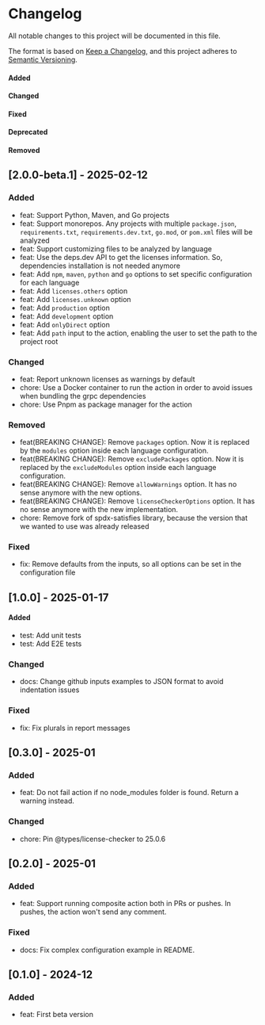 # Changelog

All notable changes to this project will be documented in this file.

The format is based on [Keep a Changelog](https://keepachangelog.com/en/1.0.0/),
and this project adheres to [Semantic Versioning](https://semver.org/spec/v2.0.0.html).

#### Added
#### Changed
#### Fixed
#### Deprecated
#### Removed

## [2.0.0-beta.1] - 2025-02-12

### Added

* feat: Support Python, Maven, and Go projects
* feat: Support monorepos. Any projects with multiple `package.json`, `requirements.txt`, `requirements.dev.txt`, `go.mod`, or `pom.xml` files will be analyzed
* feat: Support customizing files to be analyzed by language
* feat: Use the deps.dev API to get the licenses information. So, dependencies installation is not needed anymore
* feat: Add `npm`, `maven`, `python` and `go` options to set specific configuration for each language
* feat: Add `licenses.others` option
* feat: Add `licenses.unknown` option
* feat: Add `production` option
* feat: Add `development` option
* feat: Add `onlyDirect` option
* feat: Add `path` input to the action, enabling the user to set the path to the project root

### Changed

* feat: Report unknown licenses as warnings by default
* chore: Use a Docker container to run the action in order to avoid issues when bundling the grpc dependencies
* chore: Use Pnpm as package manager for the action

### Removed

* feat(BREAKING CHANGE): Remove `packages` option. Now it is replaced by the `modules` option inside each language configuration.
* feat(BREAKING CHANGE): Remove `excludePackages` option. Now it is replaced by the `excludeModules` option inside each language configuration.
* feat(BREAKING CHANGE): Remove `allowWarnings` option. It has no sense anymore with the new options.
* feat(BREAKING CHANGE): Remove `licenseCheckerOptions` option. It has no sense anymore with the new implementation.
* chore: Remove fork of spdx-satisfies library, because the version that we wanted to use was already released

### Fixed

* fix: Remove defaults from the inputs, so all options can be set in the configuration file

## [1.0.0] - 2025-01-17

#### Added

* test: Add unit tests
* test: Add E2E tests

### Changed

* docs: Change github inputs examples to JSON format to avoid indentation issues

### Fixed

* fix: Fix plurals in report messages

## [0.3.0] - 2025-01

### Added

* feat: Do not fail action if no node_modules folder is found. Return a warning instead.

### Changed

* chore: Pin @types/license-checker to 25.0.6

## [0.2.0] - 2025-01

### Added

* feat: Support running composite action both in PRs or pushes. In pushes, the action won't send any comment.

### Fixed

* docs: Fix complex configuration example in README.

## [0.1.0] - 2024-12

### Added

* feat: First beta version
